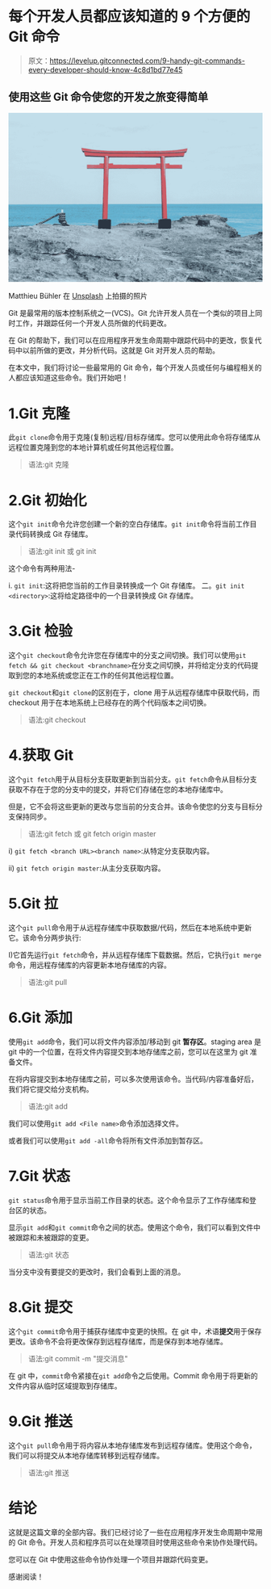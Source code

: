 # 每个开发人员都应该知道的 9 个方便的 Git 命令

> 原文：<https://levelup.gitconnected.com/9-handy-git-commands-every-developer-should-know-4c8d1bd77e45>

## 使用这些 Git 命令使您的开发之旅变得简单

![](img/87861f35b3dd21b77c405721077f67ad.png)

Matthieu Bühler 在 [Unsplash](https://unsplash.com?utm_source=medium&utm_medium=referral) 上拍摄的照片

Git 是最常用的版本控制系统之一(VCS)。Git 允许开发人员在一个类似的项目上同时工作，并跟踪任何一个开发人员所做的代码更改。

在 Git 的帮助下，我们可以在应用程序开发生命周期中跟踪代码中的更改，恢复代码中以前所做的更改，并分析代码。这就是 Git 对开发人员的帮助。

在本文中，我们将讨论一些最常用的 Git 命令，每个开发人员或任何与编程相关的人都应该知道这些命令。我们开始吧！

# 1.Git 克隆

此`git clone`命令用于克隆(复制)远程/目标存储库。您可以使用此命令将存储库从远程位置克隆到您的本地计算机或任何其他远程位置。

> 语法:git 克隆

# 2.Git 初始化

这个`git init`命令允许您创建一个新的空白存储库。`git init`命令将当前工作目录代码转换成 Git 存储库。

> 语法:git init 或 git init

这个命令有两种用法-

i. `git init`:这将把您当前的工作目录转换成一个 Git 存储库。
二。`git init <directory>`:这将给定路径中的一个目录转换成 Git 存储库。

# 3.Git 检验

这个`git checkout`命令允许您在存储库中的分支之间切换。我们可以使用`git fetch && git checkout <branchname>`在分支之间切换，并将给定分支的代码提取到您的本地系统或您正在工作的任何其他远程位置。

`git checkout`和`git clone`的区别在于，clone 用于从远程存储库中获取代码，而 checkout 用于在本地系统上已经存在的两个代码版本之间切换。

> 语法:git checkout<branch name=""></branch>

# 4.获取 Git

这个`git fetch`用于从目标分支获取更新到当前分支。`git fetch`命令从目标分支获取不存在于您的分支中的提交，并将它们存储在您的本地存储库中。

但是，它不会将这些更新的更改与您当前的分支合并。该命令使您的分支与目标分支保持同步。

> 语法:git fetch <branch url=""><branch name="">或 git fetch origin master</branch></branch>

i) `git fetch <branch URL><branch name>`:从特定分支获取内容。

ii) `git fetch origin master`:从主分支获取内容。

# 5.Git 拉

这个`git pull`命令用于从远程存储库中获取数据/代码，然后在本地系统中更新它。该命令分两步执行:

I)它首先运行`git fetch`命令，并从远程存储库下载数据。然后，它执行`git merge`命令，用远程存储库的内容更新本地存储库的内容。

> 语法:git pull

# 6.Git 添加

使用`git add`命令，我们可以将文件内容添加/移动到 git **暂存区**。staging area 是 git 中的一个位置，在将文件内容提交到本地存储库之前，您可以在这里为 git 准备文件。

在将内容提交到本地存储库之前，可以多次使用该命令。当代码/内容准备好后，我们将它提交给分支机构。

> 语法:git add

我们可以使用`git add <File name>`命令添加选择文件。

或者我们可以使用`git add -all`命令将所有文件添加到暂存区。

# 7.Git 状态

`git status`命令用于显示当前工作目录的状态。这个命令显示了工作存储库和登台区的状态。

显示`git add`和`git commit`命令之间的状态。使用这个命令，我们可以看到文件中被跟踪和未被跟踪的变更。

> 语法:git 状态

当分支中没有要提交的更改时，我们会看到上面的消息。

# 8.Git 提交

这个`git commit`命令用于捕获存储库中变更的快照。在 git 中，术语**提交**用于保存更改。该命令不会将更改保存到远程存储库，而是保存到本地存储库。

> 语法:git commit -m "提交消息"

在 git 中，`commit`命令紧接在`git add`命令之后使用。Commit 命令用于将更新的文件内容从临时区域提取到存储库。

# 9.Git 推送

这个`git pull`命令用于将内容从本地存储库发布到远程存储库。使用这个命令，我们可以将提交从本地存储库转移到远程存储库。

> 语法:git 推送

# 结论

这就是这篇文章的全部内容。我们已经讨论了一些在应用程序开发生命周期中常用的 Git 命令。开发人员和程序员可以在处理项目时使用这些命令来协作处理代码。

您可以在 Git 中使用这些命令协作处理一个项目并跟踪代码变更。

感谢阅读！